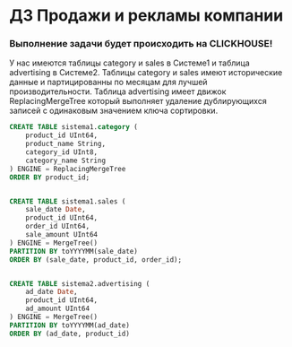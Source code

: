 # ДЗ Продажи и рекламы компании
### Выполнение задачи будет происходить на CLICKHOUSE!
У нас имеются таблицы category и sales в Системе1 и таблица advertising в Системе2.
Таблицы category и sales имеют исторические данные и партицированны по месяцам для лучшей производительности.
Таблица advertising имеет движок ReplacingMergeTree который выполняет удаление дублирующихся записей с одинаковым значением ключа сортировки.

```sql
CREATE TABLE sistema1.category (
    product_id UInt64,
    product_name String,
    category_id UInt8,
    category_name String
) ENGINE = ReplacingMergeTree
ORDER BY product_id;


CREATE TABLE sistema1.sales (
    sale_date Date,
    product_id UInt64,
    order_id UInt64,
    sale_amount UInt64
) ENGINE = MergeTree()
PARTITION BY toYYYYMM(sale_date)
ORDER BY (sale_date, product_id, order_id);


CREATE TABLE sistema2.advertising (
    ad_date Date,
    product_id UInt64,
    ad_amount UInt64
) ENGINE = MergeTree()
PARTITION BY toYYYYMM(ad_date)
ORDER BY (ad_date, product_id)
```
